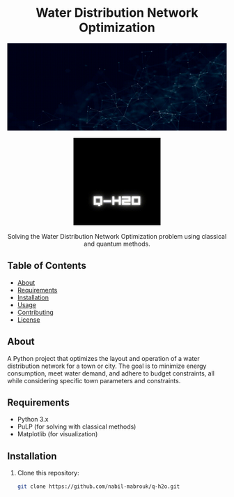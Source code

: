 <!-- Replace with your project name -->
<h1 align="center">Water Distribution Network Optimization</h1>

<!-- Add a banner or header image for your project (optional) -->
<p align="center">
  <img src="Baniere.gif" alt="Banner Image" width="800" height="200">
</p>

<!-- Add a project logo (optional) -->
<p align="center">
  <img src="logo.gif" alt="Project Logo" width="200" height="200">
</p>

<!-- Brief project description -->
<p align="center">Solving the Water Distribution Network Optimization problem using classical and quantum methods.</p>

<!-- Table of Contents -->
## Table of Contents

- [About](#about)
- [Requirements](#requirements)
- [Installation](#installation)
- [Usage](#usage)
- [Contributing](#contributing)
- [License](#license)

<!-- About the project -->
## About

A Python project that optimizes the layout and operation of a water distribution network for a town or city. The goal is to minimize energy consumption, meet water demand, and adhere to budget constraints, all while considering specific town parameters and constraints.

<!-- Requirements -->
## Requirements

- Python 3.x
- PuLP (for solving with classical methods)
- Matplotlib (for visualization)

<!-- Installation -->
## Installation

1. Clone this repository:
   ```sh
   git clone https://github.com/nabil-mabrouk/q-h2o.git

